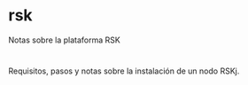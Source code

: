 # rsk
Notas sobre la plataforma RSK
#
Requisitos, pasos y notas sobre la instalación de un nodo RSKj.
